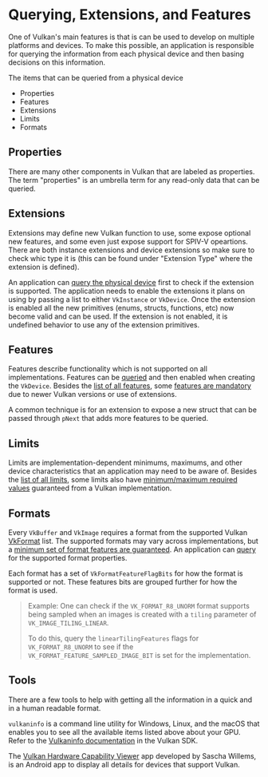 # Querying, Extensions, and Features

One of Vulkan's main features is that is can be used to develop on multiple platforms and devices. To make this possible, an application is responsible for querying the information from each physical device and then basing decisions on this information.

The items that can be queried from a physical device
- Properties
- Features
- Extensions
- Limits
- Formats

## Properties

There are many other components in Vulkan that are labeled as properties. The term "properties" is an umbrella term for any read-only data that can be queried.

## Extensions

Extensions may define new Vulkan function to use, some expose optional new features, and some even just expose support for SPIV-V opeartions. There are both instance extensions and device extensions so make sure to check whic type it is (this can be found under "Extension Type" where the extension is defined).

An application can [query the physical device](https://www.khronos.org/registry/vulkan/specs/1.1/html/vkspec.html#extendingvulkan-extensions) first to check if the extension is supported. The application needs to enable the extensions it plans on using by passing a list to either `VkInstance` or `VkDevice`. Once the extension is enabled all the new primitives (enums, structs, functions, etc) now become valid and can be used. If the extension is not enabled, it is undefined behavior to use any of the extension primitives.

## Features

Features describe functionality which is not supported on all implementations. Features can be [queried](https://www.khronos.org/registry/vulkan/specs/1.1/html/vkspec.html#vkGetPhysicalDeviceFeatures) and then enabled when creating the `VkDevice`. Besides the [list of all features](https://www.khronos.org/registry/vulkan/specs/1.1/html/vkspec.html#features), some [features are mandatory](https://www.khronos.org/registry/vulkan/specs/1.1-extensions/html/vkspec.html#features-requirements) due to newer Vulkan versions or use of extensions.

A common technique is for an extension to expose a new struct that can be passed through `pNext` that adds more features to be queried.

## Limits

Limits are implementation-dependent minimums, maximums, and other device characteristics that an application may need to be aware of. Besides the [list of all limits](https://www.khronos.org/registry/vulkan/specs/1.1/html/vkspec.html#limits), some limits also have [minimum/maximum required values](https://www.khronos.org/registry/vulkan/specs/1.1/html/vkspec.html#limits-minmax) guaranteed from a Vulkan implementation.

## Formats

Every `VkBuffer` and `VkImage` requires a format from the supported Vulkan [VkFormat](https://www.khronos.org/registry/vulkan/specs/1.1/html/vkspec.html#formats-definition) list. The supported formats may vary across implementations, but a [minimum set of format features are guaranteed](https://www.khronos.org/registry/vulkan/specs/1.1/html/vkspec.html#features-required-format-support). An application can [query](https://www.khronos.org/registry/vulkan/specs/1.1/html/vkspec.html#formats-properties) for the supported format properties.

Each format has a set of `VkFormatFeatureFlagBits` for how the format is supported or not. These features bits are grouped further for how the format is used.

> Example: One can check if the `VK_FORMAT_R8_UNORM` format supports being sampled when an images is created with a `tiling` parameter of `VK_IMAGE_TILING_LINEAR`.
>
> To do this, query the `linearTilingFeatures` flags for `VK_FORMAT_R8_UNORM` to see if the `VK_FORMAT_FEATURE_SAMPLED_IMAGE_BIT` is set for the implementation.

## Tools

There are a few tools to help with getting all the information in a quick and in a human readable format.

`vulkaninfo` is a command line utility for Windows, Linux, and the macOS that enables you to see all the available items listed above about your GPU. Refer to the [Vulkaninfo documentation](https://vulkan.lunarg.com/doc/sdk/latest/windows/vulkaninfo.html) in the Vulkan SDK.

The [Vulkan Hardware Capability Viewer](https://play.google.com/store/apps/details?id=de.saschawillems.vulkancapsviewer&hl=en_US) app developed by Sascha Willems, is an Android app to display all details for devices that support Vulkan.